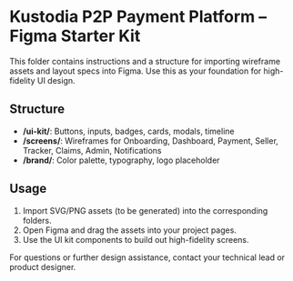# Kustodia P2P Payment Platform – Figma Starter Kit

This folder contains instructions and a structure for importing wireframe assets and layout specs into Figma. Use this as your foundation for high-fidelity UI design.

## Structure
- **/ui-kit/**: Buttons, inputs, badges, cards, modals, timeline
- **/screens/**: Wireframes for Onboarding, Dashboard, Payment, Seller, Tracker, Claims, Admin, Notifications
- **/brand/**: Color palette, typography, logo placeholder

## Usage
1. Import SVG/PNG assets (to be generated) into the corresponding folders.
2. Open Figma and drag the assets into your project pages.
3. Use the UI kit components to build out high-fidelity screens.

For questions or further design assistance, contact your technical lead or product designer.
